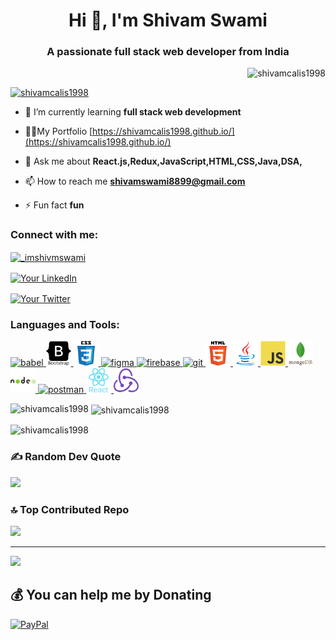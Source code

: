 <h1 align="center">Hi 👋, I'm Shivam Swami</h1>
<h3 align="center">A passionate full stack web developer from India</h3>

<p align="right"> <img src="https://media.tenor.com/qJ5evVs-_uUAAAAC/coding.gif" alt="shivamcalis1998" /> </p>

<p align="left"> <a href="https://github.com/ryo-ma/github-profile-trophy"><img src="https://github-profile-trophy.vercel.app/?username=shivamcalis1998" alt="shivamcalis1998" /></a> </p>

- 🌱 I’m currently learning **full stack web development**

- 👨‍💻My Portfolio [https://shivamcalis1998.github.io/](https://shivamcalis1998.github.io/) 

- 💬 Ask me about **React.js,Redux,JavaScript,HTML,CSS,Java,DSA,**

- 📫 How to reach me **shivamswami8899@gmail.com**

- ⚡ Fun fact **fun**

<h3 align="left">Connect with me:</h3>
<p align="left">
<a href="https://www.instagram.com/imshivmswami/" target="blank"><img align="center" src="https://raw.githubusercontent.com/rahuldkjain/github-profile-readme-generator/master/src/images/icons/Social/instagram.svg" alt="_imshivmswami" height="30" width="40" /></a>

<a href="[https://www.linkedin.com/in/your-linkedin-username/](https://www.linkedin.com/in/shivam-swami-945473247/)" target="blank"><img align="center" src="https://raw.githubusercontent.com/rahuldkjain/github-profile-readme-generator/master/src/images/icons/Social/linkedin.svg" alt="Your LinkedIn" height="30" width="40" /></a>

<a href="[https://twitter.com/your-twitter-handle](https://twitter.com/meshivam07)" target="blank"><img align="center" src="https://raw.githubusercontent.com/rahuldkjain/github-profile-readme-generator/master/src/images/icons/Social/twitter.svg" alt="Your Twitter" height="30" width="40" /></a>
</p>

<h3 align="left">Languages and Tools:</h3>
<p align="left"> <a href="https://babeljs.io/" target="_blank" rel="noreferrer"> <img src="https://www.vectorlogo.zone/logos/babeljs/babeljs-icon.svg" alt="babel" width="40" height="40"/> </a> <a href="https://getbootstrap.com" target="_blank" rel="noreferrer"> <img src="https://raw.githubusercontent.com/devicons/devicon/master/icons/bootstrap/bootstrap-plain-wordmark.svg" alt="bootstrap" width="40" height="40"/> </a> <a href="https://www.w3schools.com/css/" target="_blank" rel="noreferrer"> <img src="https://raw.githubusercontent.com/devicons/devicon/master/icons/css3/css3-original-wordmark.svg" alt="css3" width="40" height="40"/> </a> <a href="https://www.figma.com/" target="_blank" rel="noreferrer"> <img src="https://www.vectorlogo.zone/logos/figma/figma-icon.svg" alt="figma" width="40" height="40"/> </a> <a href="https://firebase.google.com/" target="_blank" rel="noreferrer"> <img src="https://www.vectorlogo.zone/logos/firebase/firebase-icon.svg" alt="firebase" width="40" height="40"/> </a> <a href="https://git-scm.com/" target="_blank" rel="noreferrer"> <img src="https://www.vectorlogo.zone/logos/git-scm/git-scm-icon.svg" alt="git" width="40" height="40"/> </a> <a href="https://www.w3.org/html/" target="_blank" rel="noreferrer"> <img src="https://raw.githubusercontent.com/devicons/devicon/master/icons/html5/html5-original-wordmark.svg" alt="html5" width="40" height="40"/> </a> <a href="https://www.java.com" target="_blank" rel="noreferrer"> <img src="https://raw.githubusercontent.com/devicons/devicon/master/icons/java/java-original.svg" alt="java" width="40" height="40"/> </a> <a href="https://developer.mozilla.org/en-US/docs/Web/JavaScript" target="_blank" rel="noreferrer"> <img src="https://raw.githubusercontent.com/devicons/devicon/master/icons/javascript/javascript-original.svg" alt="javascript" width="40" height="40"/> </a> <a href="https://www.mongodb.com/" target="_blank" rel="noreferrer"> <img src="https://raw.githubusercontent.com/devicons/devicon/master/icons/mongodb/mongodb-original-wordmark.svg" alt="mongodb" width="40" height="40"/> </a> <a href="https://nodejs.org" target="_blank" rel="noreferrer"> <img src="https://raw.githubusercontent.com/devicons/devicon/master/icons/nodejs/nodejs-original-wordmark.svg" alt="nodejs" width="40" height="40"/> </a> <a href="https://postman.com" target="_blank" rel="noreferrer"> <img src="https://www.vectorlogo.zone/logos/getpostman/getpostman-icon.svg" alt="postman" width="40" height="40"/> </a> <a href="https://reactjs.org/" target="_blank" rel="noreferrer"> <img src="https://raw.githubusercontent.com/devicons/devicon/master/icons/react/react-original-wordmark.svg" alt="react" width="40" height="40"/> </a> <a href="https://redux.js.org" target="_blank" rel="noreferrer"> <img src="https://raw.githubusercontent.com/devicons/devicon/master/icons/redux/redux-original.svg" alt="redux" width="40" height="40"/> </a> </p>

<p><img align="left" src="https://github-readme-stats.vercel.app/api/top-langs?username=shivamcalis1998&show_icons=true&locale=en&layout=compact" alt="shivamcalis1998" /></p>

<p>&nbsp;<img align="center" src="https://github-readme-stats.vercel.app/api?username=shivamcalis1998&show_icons=true&locale=en" alt="shivamcalis1998" /></p>

<p><img align="center" src="https://github-readme-streak-stats.herokuapp.com/?user=shivamcalis1998&" alt="shivamcalis1998" /></p>

### ✍️ Random Dev Quote
![](https://quotes-github-readme.vercel.app/api?type=horizontal&theme=tokyonight)

### 🔝 Top Contributed Repo
![](https://github-contributor-stats.vercel.app/api?username=shivamcalis1998&limit=5&theme=dark&combine_all_yearly_contributions=true)

---
[![](https://visitcount.itsvg.in/api?id=shivamcalis1998&icon=2&color=12)](https://visitcount.itsvg.in)

  ## 💰 You can help me by Donating
  [![PayPal](https://img.shields.io/badge/PayPal-00457C?style=for-the-badge&logo=paypal&logoColor=white)](https://paypal.me/@shivamcalis) 
